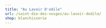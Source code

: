 ```yaml
---
title: "Au Lavoir D'odile"
url: /saint-die-des-vosges/au-lavoir-dodile/
shop: blanchisserie
---
```

